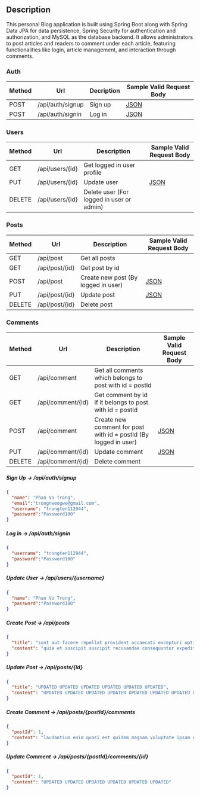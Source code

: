## Description
This personal Blog application is built using Spring Boot along with Spring Data JPA for data persistence, Spring Security for authentication and authorization, and MySQL as the database backend. It allows administrators to post articles and readers to comment under each article, featuring functionalities like login, article management, and interaction through comments.
### Auth

| Method | Url | Decription | Sample Valid Request Body | 
| ------ | --- | ---------- | --------------------------- |
| POST   | /api/auth/signup | Sign up | [JSON](#signup) |
| POST   | /api/auth/signin | Log in | [JSON](#signin) |

### Users

| Method | Url | Description | Sample Valid Request Body |
| ------ | --- | ----------- | ------------------------- |
| GET    | /api/users/{id} | Get logged in user profile | |
| PUT    | /api/users/{id} | Update user |[JSON](#updateuser) |
| DELETE | /api/users/{id} | Delete user (For logged in user or admin) | |

### Posts

| Method | Url | Description | Sample Valid Request Body |
| ------ | --- | ----------- | ------------------------- |
| GET    | /api/post | Get all posts | |
| GET    | /api/post/{id} | Get post by id | |
| POST   | /api/post | Create new post (By logged in user) | [JSON](#postcreate) |
| PUT    | /api/post/{id} | Update post | [JSON](#postupdate) |
| DELETE | /api/post/{id} | Delete post | |

### Comments

| Method | Url | Description | Sample Valid Request Body |
| ------ | --- | ----------- | ------------------------- |
| GET    | /api/comment | Get all comments which belongs to post with id = postId | |
| GET    | /api/comment/{id} | Get comment by id if it belongs to post with id = postId | |
| POST   | /api/comment | Create new comment for post with id = postId (By logged in user) | [JSON](#commentcreate) |
| PUT    | /api/comment/{id} | Update comment | [JSON](#commentupdate) |
| DELETE | /api/comment/{id} | Delete comment | |

##### <a id="signup">Sign Up -> /api/auth/signup</a>
```json
{
  "name": "Phan Vo Trong",
  "email":"trongnweogwe@gmail.com",
  "username": "trongten112944",
  "password":"Password100"
}
```

##### <a id="signin">Log In -> /api/auth/signin</a>
```json
{
  "username": "trongten112944",
  "password":"Password100"
}
```

##### <a id="userupdate">Update User -> /api/users/{username}</a>
```json
{
  "name": "Phan Vo Trong",
  "password":"Password100"
}
```

##### <a id="postcreate">Create Post -> /api/posts</a>
```json
{
  "title": "sunt aut facere repellat provident occaecati excepturi optio reprehenderit",
  "content": "quia et suscipit suscipit recusandae consequuntur expedita et cum"
}
```

##### <a id="postupdate">Update Post -> /api/posts/{id}</a>
```json
{
  "title": "UPDATED UPDATED UPDATED UPDATED UPDATED UPDATED",
  "content": "UPDATED UPDATED UPDATED UPDATED UPDATED UPDATED UPDATED UPDATED UPDATED"
}
```

##### <a id="commentcreate">Create Comment -> /api/posts/{postId}/comments</a>
```json
{
  "postId": 1,
  "content": "laudantium enim quasi est quidem magnam voluptate ipsam eos tempora quo"
}
```

##### <a id="commentupdate">Update Comment -> /api/posts/{postId}/comments/{id}</a>
```json
{
  "postId": 1,
  "content": "UPDATED UPDATED UPDATED UPDATED UPDATED UPDATED"
}
```
